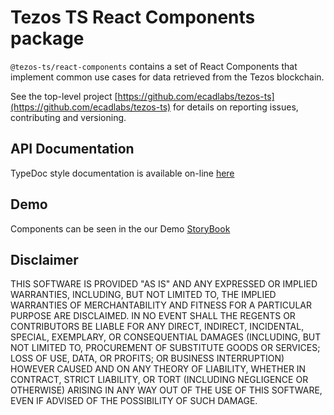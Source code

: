 # Tezos TS React Components package

`@tezos-ts/react-components` contains a set of React Components that implement common use cases for data retrieved from the Tezos blockchain.

See the top-level project [https://github.com/ecadlabs/tezos-ts](https://github.com/ecadlabs/tezos-ts) for details on reporting issues, contributing and versioning.

## API Documentation

TypeDoc style documentation is available on-line [here][0]

## Demo

Components can be seen in the our Demo [StoryBook][1]

## Disclaimer

THIS SOFTWARE IS PROVIDED "AS IS" AND ANY EXPRESSED OR IMPLIED WARRANTIES, INCLUDING, BUT NOT LIMITED TO, THE IMPLIED WARRANTIES OF MERCHANTABILITY AND FITNESS FOR A PARTICULAR PURPOSE ARE DISCLAIMED. IN NO EVENT SHALL THE REGENTS OR CONTRIBUTORS BE LIABLE FOR ANY DIRECT, INDIRECT, INCIDENTAL, SPECIAL, EXEMPLARY, OR CONSEQUENTIAL DAMAGES (INCLUDING, BUT NOT LIMITED TO, PROCUREMENT OF SUBSTITUTE GOODS OR SERVICES; LOSS OF USE, DATA, OR PROFITS; OR BUSINESS INTERRUPTION) HOWEVER CAUSED AND ON ANY THEORY OF LIABILITY, WHETHER IN CONTRACT, STRICT LIABILITY, OR TORT (INCLUDING NEGLIGENCE OR OTHERWISE) ARISING IN ANY WAY OUT OF THE USE OF THIS SOFTWARE, EVEN IF ADVISED OF THE POSSIBILITY OF SUCH DAMAGE.

[0]: https://ecadlabs.github.io/tezos-ts/typedoc/modules/_tezos_ts_react-components.html
[1]: https://ecadlabs.github.io/tezos-ts/react-storybook/ 
